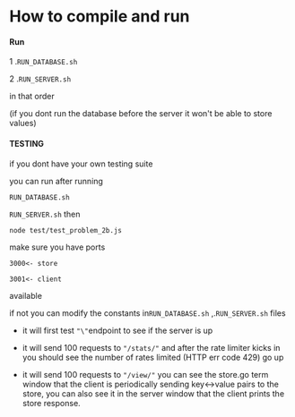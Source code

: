 # How to compile and run 

#### Run

1 .````RUN_DATABASE.sh```` 

2 .````RUN_SERVER.sh````

in that order 

(if you dont run the database before the server it won't be able to store values)

#### TESTING

if you dont have your own testing suite 

you can run after running 

````RUN_DATABASE.sh```` 

````RUN_SERVER.sh````
then

````node test/test_problem_2b.js````



make sure you have ports

```
3000<- store

3001<- client
```

available 

if not you can modify the  constants in````RUN_DATABASE.sh````  ,.````RUN_SERVER.sh```` files





- it will first test ```` "\" ````endpoint to  see if the server is up

- it will send 100 requests to ```` "/stats/" ```` and after the rate limiter kicks in you should see the number of rates limited (HTTP err code 429) go up
- it will send 100 requests to ```` "/view/" ```` you can see the store.go term window that the client is periodically sending key<->value pairs to the store,
  you can also see it in the server window that the client prints the store response.

